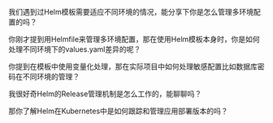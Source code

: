 我们遇到过Helm模板需要适应不同环境的情况，能分享下你是怎么管理多环境配置的吗？

你刚才提到用Helmfile来管理多环境配置，那在使用Helm模板本身时，你是如何处理不同环境下的values.yaml差异的呢？



你提到在模板中使用变量化处理，那在实际项目中如何处理敏感配置比如数据库密码在不同环境的管理？

我很好奇Helm的Release管理机制是怎么工作的，能聊聊吗？

那你了解Helm在Kubernetes中是如何跟踪和管理应用部署版本的吗？